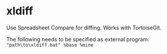 # xldiff

Use Spreadsheet Compare for diffing. Works with TortoiseGit.

The following needs to be specified as external program: `"path\to\xldiff.bat" %base %mine` 
